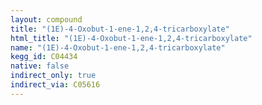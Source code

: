 ```yaml
---
layout: compound
title: "(1E)-4-Oxobut-1-ene-1,2,4-tricarboxylate"
html_title: "(1E)-4-Oxobut-1-ene-1,2,4-tricarboxylate"
name: "(1E)-4-Oxobut-1-ene-1,2,4-tricarboxylate"
kegg_id: C04434
native: false
indirect_only: true
indirect_via: C05616
---
```

